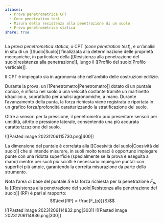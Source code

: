 ```yaml
---
aliases:
  - Prova penetrometrica CPT
  - Cone penetration test
  - Misura della resistenza alla penetrazione di un suolo
  - Prova penetrometrica statica
share: true
---
```


La *prova penetrometica statica*, o CPT (*cone penetration test*), è un’analisi in situ di un [[Suolo|Suolo]] finalizzata alla determinazione delle proprietà meccaniche, in particolare della [[Resistenza alla penetrazione del suolo|resistenza alla penetrazione]], lungo il [[Profilo del suolo|Profilo verticale]].

Il CPT è impiegato sia in agronomia che nell’ambito delle costruzioni edilizie.

Durante la prova, un [[Penetrometro|Penetrometro]] dotato di un puntale conico, è infisso nel suolo a una velocità costante tramite un martinetto idraulico o, soprattutto per analisi agronomiche, a mano.
Durante l’avanzamento della punta, la forza richiesta viene registrata e riportata in un grafico forza/profondità caratterizzando la stratificazione del suolo.

Oltre a sensori per la pressione, il penetrometro può presentare sensori per umidità, attrito e pressione laterale, consentendo una più accurata caratterizzazione del suolo.

![[Pasted image 20231206115730.png|400]]

La dimensione del puntale è correlata alla [[Coesività del suolo|Coesività del suolo]] che si intende misurare, in suoli molto tenaci è opportuno impiegare punte con una ridotta superficie (specialmente se la prova è eseguita a mano) mentre per suoli più sciolti è necessario impiegare puntali con superfici più ampie, garantendo la corretta misurazione da parte dello strumento.

Nota l’area di base del puntale $S$ e la forza richiesta per la penetrazione $F_p$, la [[Resistenza alla penetrazione del suolo|Resistenza alla penetrazione del suolo]] (RP) è pari al rapporto:
$$\text{RP} = \frac{F_{p}}{S}$$

![[Pasted image 20231206114832.png|300]] ![[Pasted image 20231206114836.png|300]]